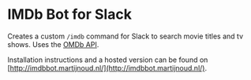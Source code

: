 # IMDb Bot for Slack
Creates a custom `/imdb` command for Slack to search movie titles and tv shows. Uses the [OMDb API](http://omdbapi.com/).

Installation instructions and a hosted version can be found on [http://imdbbot.martijnoud.nl/](http://imdbbot.martijnoud.nl/).